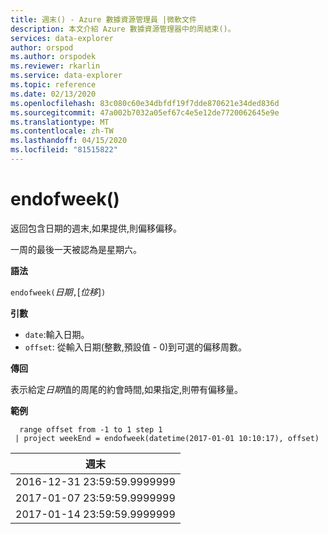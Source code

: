 ```yaml
---
title: 週末() - Azure 數據資源管理員 |微軟文件
description: 本文介紹 Azure 數據資源管理器中的周結束()。
services: data-explorer
author: orspod
ms.author: orspodek
ms.reviewer: rkarlin
ms.service: data-explorer
ms.topic: reference
ms.date: 02/13/2020
ms.openlocfilehash: 83c080c60e34dbfdf19f7dde870621e34ded836d
ms.sourcegitcommit: 47a002b7032a05ef67c4e5e12de7720062645e9e
ms.translationtype: MT
ms.contentlocale: zh-TW
ms.lasthandoff: 04/15/2020
ms.locfileid: "81515822"
---
```

# <a name="endofweek"></a>endofweek()

返回包含日期的週末,如果提供,則偏移偏移。

一周的最後一天被認為是星期六。

**語法**

`endofweek(`*日期*`,`[*位移*]`)`

**引數**

* `date`:輸入日期。
* `offset`: 從輸入日期(整數,預設值 - 0)到可選的偏移周數。

**傳回**

表示給定*日期*值的周尾的約會時間,如果指定,則帶有偏移量。

**範例**

```kusto
  range offset from -1 to 1 step 1
 | project weekEnd = endofweek(datetime(2017-01-01 10:10:17), offset)  

```

|週末|
|---|
|2016-12-31 23:59:59.9999999|
|2017-01-07 23:59:59.9999999|
|2017-01-14 23:59:59.9999999|
